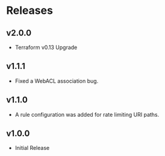 # Releases

## v2.0.0

- Terraform v0.13 Upgrade

## v1.1.1

- Fixed a WebACL association bug.

## v1.1.0

- A rule configuration was added for rate limiting URI paths.

## v1.0.0

- Initial Release
